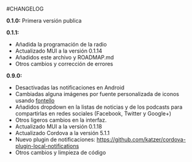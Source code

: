 #CHANGELOG

**0.1.0:** Primera versión publica

**0.1.1:**

* Añadida la programación de la radio
* Actualizado MUI a la versión 0.1.14
* Añadidos este archivo y ROADMAP.md
* Otros cambios y corrección de errores

**0.9.0:**
* Desactivadas las notificaciones en Android
* Cambiadas alguna imágenes por fuente personalizada de iconos usando [fontello](http://fontello.com)
* Añadidos dropdown en la listas de noticias y de los podcasts para compartirlas en redes sociales (Facebook, Twitter y Google+)
* Otros ligeros cambios en la interfaz.
* Actualizado MUI a la versión 0.1.18
* Actualizado Cordova a la versión 5.1.1
* Nuevo plugin de notificaciones: https://github.com/katzer/cordova-plugin-local-notifications
* Otros cambios y limpieza de código
